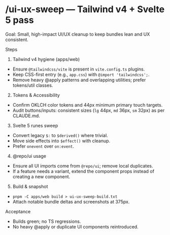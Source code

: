 # /ui-ux-sweep — Tailwind v4 + Svelte 5 pass

Goal: Small, high-impact UI/UX cleanup to keep bundles lean and UX consistent.

Steps
1) Tailwind v4 hygiene (apps/web)
- Ensure `@tailwindcss/vite` is present in `vite.config.ts` plugins.
- Keep CSS-first entry (e.g., `app.css`) with `@import 'tailwindcss';`.
- Remove heavy @apply patterns and overlapping utilities; prefer tokens/util classes.

2) Tokens & Accessibility
- Confirm OKLCH color tokens and 44px minimum primary touch targets.
- Audit buttons/inputs: consistent sizes (`lg` 44px, `md` 36px, `sm` 32px) as per CLAUDE.md.

3) Svelte 5 runes sweep
- Convert legacy `$:` to `$derived()` where trivial.
- Move side effects into `$effect()` with cleanup.
- Prefer `onevent` over `on:event`.

4) @repo/ui usage
- Ensure all UI imports come from `@repo/ui`; remove local duplicates.
- If a feature needs a variant, extend the component props instead of creating a new component.

5) Build & snapshot
- `pnpm -C apps/web build > ui-ux-sweep-build.txt`
- Attach notable bundle deltas and screenshots at 375px.

Acceptance
- Builds green; no TS regressions.
- No heavy @apply or duplicate UI components reintroduced.

